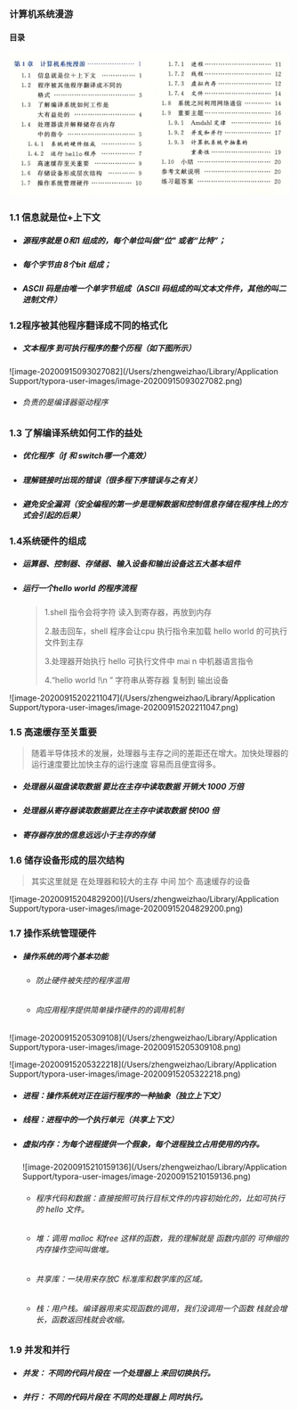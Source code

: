 ### 计算机系统漫游



#### 目录

![image-20200914094116084](CSAPP-img/image-20200914094116084.png)

### 1.1 信息就是位+上下文

* ##### 源程序就是 0和1 组成的，每个单位叫做“位" 或者“比特”；

* ##### 每个字节由 8个bit 组成；

* ##### ASCII 码是由唯一个单字节组成（*ASCII 码组成的叫文本文件件，其他的叫二进制文件*）

  ### 

### 1.2程序被其他程序翻译成不同的格式化

* ##### 文本程序 到可执行程序的整个历程（如下图所示）

![image-20200915093027082](/Users/zhengweizhao/Library/Application Support/typora-user-images/image-20200915093027082.png)



* ###### 负责的是编译器驱动程序

###### 



### 1.3 了解编译系统如何工作的益处

* ##### 优化程序（if 和 switch哪一个高效）

* ##### 理解链接时出现的错误（很多程下序错误与之有关）

* ##### 避免安全漏洞（安全编程的第一步是理解数据和控制信息存储在程序栈上的方式会引起的后果）



### 1.4系统硬件的组成



* #####  运算器、控制器、存储器、输入设备和输出设备这五大基本组件

* ##### 运行一个hello world 的程序流程

  > 1.shell 指令会将字符 读入到寄存器，再放到内存
  >
  > 2.敲击回车，shell 程序会让cpu 执行指令来加载 hello world 的可执行文件到主存
  >
  > 3.处理器开始执行 hello 可执行文件中 mai n 中机器语言指令
  >
  > 4.“hello world !\n ” 字符串从寄存器 复制到 输出设备



![image-20200915202211047](/Users/zhengweizhao/Library/Application Support/typora-user-images/image-20200915202211047.png)



### 1.5 高速缓存至关重要

> 随着半导体技术的发展，处理器与主存之间的差距还在增大。加快处理器的运行速度要比加快主存的运行速度 容易而且便宜得多。

* ##### 处理器从磁盘读取数据 要比在主存中读取数据 开销大 1000 万倍

* ##### 处理器从寄存器读取数据要比在主存中读取数据 快100 倍

* ##### 寄存器存放的信息远远小于主存的存储



### 1.6 储存设备形成的层次结构

> 其实这里就是 在处理器和较大的主存 中间 加个 高速缓存的设备

![image-20200915204829200](/Users/zhengweizhao/Library/Application Support/typora-user-images/image-20200915204829200.png)



### 1.7 操作系统管理硬件

* ##### 操作系统的两个基本功能

  * ###### 防止硬件被失控的程序滥用

  * ###### 向应用程序提供简单操作硬件的的调用机制

![image-20200915205309108](/Users/zhengweizhao/Library/Application Support/typora-user-images/image-20200915205309108.png)

![image-20200915205322218](/Users/zhengweizhao/Library/Application Support/typora-user-images/image-20200915205322218.png)

* ##### 进程：操作系统对正在运行程序的一种抽象（独立上下文）

* ##### 线程：进程中的一个执行单元（共享上下文）

* ##### 虚拟内存：为每个进程提供一个假象，每个进程独立占用使用的内存。

  ![image-20200915210159136](/Users/zhengweizhao/Library/Application Support/typora-user-images/image-20200915210159136.png)

  * ###### 程序代码和数据：直接按照可执行目标文件的内容初始化的，比如可执行的 hello 文件。

  * ###### 堆：调用 malloc 和free 这样的函数，我的理解就是 函数内部的 可伸缩的内存操作空间叫做堆。

  * ###### 共享库：一块用来存放C 标准库和数学库的区域。

  * ###### 栈：用户栈。编译器用来实现函数的调用，我们没调用一个函数 栈就会增长，函数返回栈就会收缩。





###  1.9 并发和并行

* ##### 并发： 不同的代码片段在 一个处理器上 来回切换执行。

* ##### 并行： 不同的代码片段在 不同的处理器上 同时执行。






















